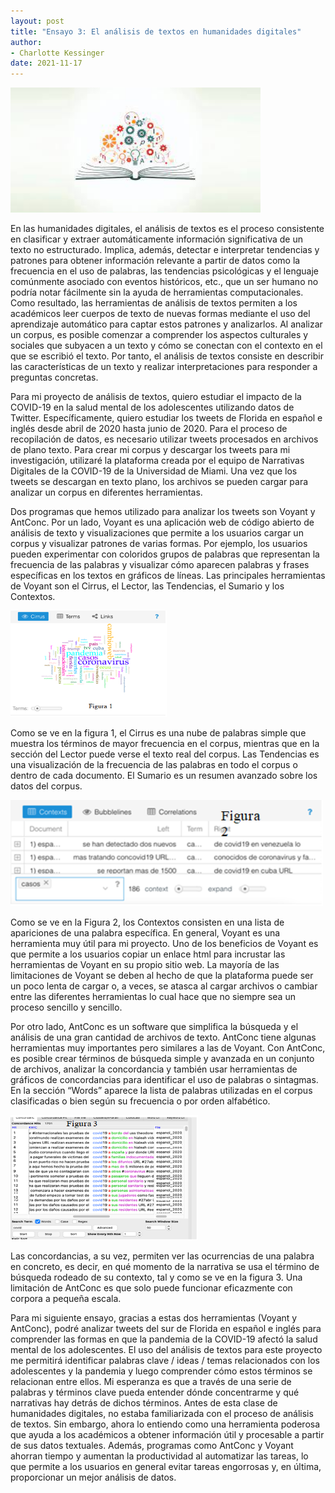 ```yaml
---
layout: post
title: "Ensayo 3: El análisis de textos en humanidades digitales"
author:
- Charlotte Kessinger
date: 2021-11-17
---
```


<img src="/assets/images/textos.jpg" alt="el análisis de textos imagen" width="400" height="200">

En las humanidades digitales, el análisis de textos es el proceso consistente en clasificar y extraer automáticamente información significativa de un texto no estructurado. Implica, además, detectar e interpretar tendencias y patrones para obtener información relevante a partir de datos como la frecuencia en el uso de palabras, las tendencias psicológicas y el lenguaje comúnmente asociado con eventos históricos, etc., que un ser humano no podría notar fácilmente sin la ayuda de herramientas computacionales. Como resultado, las herramientas de análisis de textos permiten a los académicos leer cuerpos de texto de nuevas formas mediante el uso del aprendizaje automático para captar estos patrones y analizarlos. Al analizar un corpus, es posible comenzar a comprender los aspectos culturales y sociales que subyacen a un texto y cómo se conectan con el contexto en el que se escribió el texto. Por tanto, el análisis de textos consiste en describir las características de un texto y realizar interpretaciones para responder a preguntas concretas.  

Para mi proyecto de análisis de textos, quiero estudiar el impacto de la COVID-19 en la salud mental de los adolescentes utilizando datos de Twitter. Específicamente, quiero estudiar los tweets de Florida en español e inglés desde abril de 2020 hasta junio de 2020. Para el proceso de recopilación de datos, es necesario utilizar tweets procesados en archivos de plano texto. Para crear mi corpus y descargar los tweets para mi investigación, utilizaré la plataforma creada por el equipo de Narrativas Digitales de la COVID-19 de la Universidad de Miami. Una vez que los tweets se descargan en texto plano, los archivos se pueden cargar para analizar un corpus en diferentes herramientas.  

Dos programas que hemos utilizado para analizar los tweets son Voyant y AntConc. Por un lado, Voyant es una aplicación web de código abierto de análisis de texto y visualizaciones que permite a los usuarios cargar un corpus y visualizar patrones de varias formas. Por ejemplo, los usuarios pueden experimentar con coloridos grupos de palabras que representan la frecuencia de las palabras y visualizar cómo aparecen palabras y frases específicas en los textos en gráficos de líneas. Las principales herramientas de Voyant son el Cirrus, el Lector, las Tendencias, el Sumario y los Contextos. 

<img src="/assets/images/figura1.png" alt="Figura 1: el Cirrus" width="250" height="170">

Como se ve en la figura 1, el Cirrus es una nube de palabras simple que muestra los términos de mayor frecuencia en el corpus, mientras que en la sección del Lector puede verse el texto real del corpus. Las Tendencias es una visualización de la frecuencia de las palabras en todo el corpus o dentro de cada documento. El Sumario es un resumen avanzado sobre los datos del corpus. 

<img src="/assets/images/figura2.png" alt="Figura 2: los contextos" width="500" height="170">

Como se ve en la Figura 2, los Contextos consisten en una lista de apariciones de una palabra específica. En general, Voyant es una herramienta muy útil para mi proyecto. Uno de los beneficios de Voyant es que permite a los usuarios copiar un enlace html para incrustar las herramientas de Voyant en su propio sitio web. La mayoría de las limitaciones de Voyant se deben al hecho de que la plataforma puede ser un poco lenta de cargar o, a veces, se atasca al cargar archivos o cambiar entre las diferentes herramientas lo cual hace que no siempre sea un proceso sencillo y sencillo.  

Por otro lado, AntConc es un software que simplifica la búsqueda y el análisis de una gran cantidad de archivos de texto. AntConc tiene algunas herramientas muy importantes pero similares a las de Voyant. Con AntConc, es posible crear términos de búsqueda simple y avanzada en un conjunto de archivos, analizar la concordancia y también usar herramientas de gráficos de concordancias para identificar el uso de palabras o sintagmas. En la sección “Words” aparece la lista de palabras utilizadas en el corpus clasificadas o bien según su frecuencia o por orden alfabético. 

<img src="/assets/images/figura3.png" alt="Figura 3: las concordancias" width="300" height="200">

Las concordancias, a su vez, permiten ver las ocurrencias de una palabra en concreto, es decir, en qué momento de la narrativa se usa el término de búsqueda rodeado de su contexto, tal y como se ve en la figura 3. Una limitación de AntConc es que solo puede funcionar eficazmente con corpora a pequeña escala. 

Para mi siguiente ensayo, gracias a estas dos herramientas (Voyant y AntConc), podré analizar tweets del sur de Florida en español e inglés para comprender las formas en que la pandemia de la COVID-19 afectó la salud mental de los adolescentes. El uso del análisis de textos para este proyecto me permitirá identificar palabras clave / ideas / temas relacionados con los adolescentes y la pandemia y luego comprender cómo estos términos se relacionan entre ellos. Mi esperanza es que a través de una serie de palabras y términos clave pueda entender dónde concentrarme y qué narrativas hay detrás de dichos términos. Antes de esta clase de humanidades digitales, no estaba familiarizada con el proceso de análisis de textos. Sin embargo, ahora lo entiendo como una herramienta poderosa que ayuda a los académicos a obtener información útil y procesable a partir de sus datos textuales. Además, programas como AntConc y Voyant ahorran tiempo y aumentan la productividad al automatizar las tareas, lo que permite a los usuarios en general evitar tareas engorrosas y, en última, proporcionar un mejor análisis de datos. 

 
